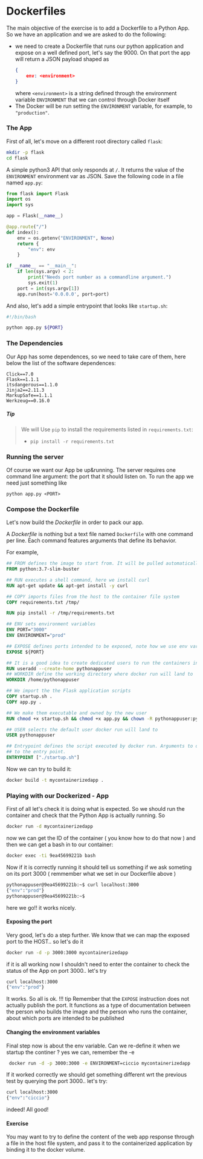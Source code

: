 # Dockerfiles

The main objective of the exercise is to add a Dockerfile to a Python App. So we have an application and we are asked to do the following:
 * we need to create a Dockerfile that runs our python application and expose on a well defined port, let's say the 9000.
   On that port the app will return a JSON payload shaped as
   ```json
   {
       env: <environment>
   }
   ```
   where `<environment>` is a string defined through the environment variable `ENVIRONMENT` that we can control through Docker itself
 * The Docker will be run setting the `ENVIRONMENT` variable, for example, to `"production"`.


### The App
First of all, let's move on a different root directory called `flask`:

```bash
mkdir -p flask
cd flask
```

A simple python3 API that only responds at `/`. It returns the value
of the `ENVIRONMENT` environment var as JSON. Save the following code in a file named `app.py`:

```python
from flask import Flask
import os
import sys

app = Flask(__name__)

@app.route("/")
def index():
    env = os.getenv("ENVIRONMENT", None)
    return {
        "env": env
    }

if __name__ == "__main__":
    if len(sys.argv) < 2:
        print("Needs port number as a commandline argument.")
        sys.exit(1)
    port = int(sys.argv[1])
    app.run(host='0.0.0.0', port=port)
```

And also, let's add a simple entrypoint that looks like `startup.sh`:

```bash
#!/bin/bash

python app.py ${PORT}
```

### The  Dependencies

Our App has some dependences, so we need to take care of them, here below the list of the software dependences:

```
Click==7.0
Flask==1.1.1
itsdangerous==1.1.0
Jinja2==2.11.3
MarkupSafe==1.1.1
Werkzeug==0.16.0
```

##### Tip 
>    We will Use `pip` to install the requirements listed in `requirements.txt`:
>    * `pip install -r requirements.txt`

### Running the server

Of course we want our App be up&running. The server requires one command line argument: the port that it should listen on. 
To run the app we need just something like 

`python app.py <PORT>`

### Compose the Dockerfile

Let's now build the *Dockerfile* in order to pack our app. 

A *Dockerfile* is nothing but a text file named `Dockerfile` with one command per line.
Each command features arguments that define its behavior.

For example,

```Dockerfile
## FROM defines the image to start from. It will be pulled automatically if not available locally.
FROM python:3.7-slim-buster

## RUN executes a shell command, here we install curl
RUN apt-get update && apt-get install -y curl

## COPY imports files from the host to the container file system
COPY requirements.txt /tmp/

RUN pip install -r /tmp/requirements.txt

## ENV sets environment variables
ENV PORT="3000"
ENV ENVIRONMENT="prod" 

## EXPOSE defines ports intended to be exposed, note how we use env variables defined above
EXPOSE ${PORT}

## It is a good idea to create dedicated users to run the containers instead of running as root
RUN useradd --create-home pythonappuser
## WORKDIR define the working directory where docker run will land to
WORKDIR /home/pythonappuser

## We import the the Flask application scripts
COPY startup.sh .
COPY app.py .

## We make them executable and owned by the new user
RUN chmod +x startup.sh && chmod +x app.py && chown -R pythonappuser:pythonappuser .

## USER selects the default user docker run will land to
USER pythonappuser

## Entrypoint defines the script executed by docker run. Arguments to docker run are passed
## to the entry point.
ENTRYPOINT ["./startup.sh"]
```

Now we can try to build it: 

```bash
docker build -t mycontainerizedapp .
```

### Playing with our Dockerized - App

First of all let's check it is doing what is expected. So we should run the container and check that the Python App is actually running. So

```bash
docker run -d mycontainerizedapp
```

now we can get the ID of the container ( you know how to do that now ) and then we can get a bash in to our container: 

```bash
docker exec -ti 9ea45699221b bash
```

Now if it is correctly running it should tell us something if we ask someting on its port 3000 ( remmember what we set in our Dockerfile above )

```bash
pythonappuser@9ea45699221b:~$ curl localhost:3000
{"env":"prod"}
pythonappuser@9ea45699221b:~$ 
```
here we go!! it works nicely. 

#### Exposing the port
Very good, let's do a step further. We know that we can map the exposed port to the HOST.. so let's do it 

```bash
docker run -d -p 3000:3000 mycontainerizedapp 
```
if it is all working now I shouldn't need to enter the container to check the status of the App on port 3000.. let's try

```bash
curl localhost:3000
{"env":"prod"}
```
It works. So all is ok. 
!!! tip
    Remember that the `EXPOSE` instruction does not actually publish the port. It functions as a type of documentation between the person who builds the image and the person who runs the container, about which ports are intended to be published

#### Changing the environment variables
Final step now is about the env variable. Can we re-define it when we startup the continer ? yes we can, remember the -e 

```bash
 docker run -d -p 3000:3000 -e ENVIRONMENT=ciccio mycontainerizedapp 
```

If it worked correctly we should get something different wrt the previous test by querying the port 3000.. let's try: 

```bash
curl localhost:3000
{"env":"ciccio"}
```
indeed! All good! 

#### Exercise
You may want to try to define the content of the web app response through a file in the host file system, and pass it to the containerized application by binding it to the docker volume.



